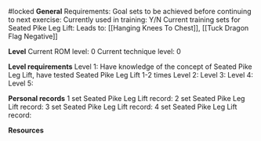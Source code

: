 #locked
**General**
Requirements:
Goal sets to be achieved before continuing to next exercise:
Currently used in training: Y/N
Current training sets for Seated Pike Leg Lift:
Leads to: [[Hanging Knees To Chest]], [[Tuck Dragon Flag Negative]]

**Level**
Current ROM level: 0
Current technique level: 0

**Level requirements**
Level 1: Have knowledge of the concept of Seated Pike Leg Lift, have tested Seated Pike Leg Lift 1-2 times
Level 2:
Level 3:
Level 4:
Level 5:

**Personal records**
1 set Seated Pike Leg Lift record:
2 set Seated Pike Leg Lift record:
3 set Seated Pike Leg Lift record:
4 set Seated Pike Leg Lift record:

**Resources**


